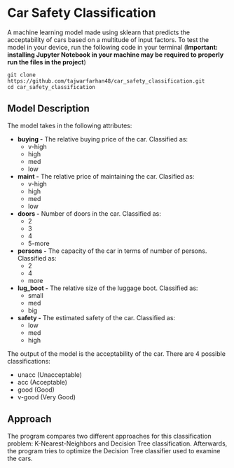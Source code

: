 # Car Safety Classification

A machine learning model made using sklearn that predicts the acceptability of cars based on a multitude of input factors. To test the model in your device, run the following code in your terminal (**Important: installing Jupyter Notebook in your machine may be required to properly run the files in the project**)

```
git clone https://github.com/tajwarfarhan48/car_safety_classification.git
cd car_safety_classification
```

## Model Description

The model takes in the following attributes:
- **buying -** The relative buying price of the car. Classified as:
  - v-high 
  - high 
  - med
  - low
- **maint -** The relative price of maintaining the car. Clasified as:
    - v-high 
    - high
    - med
    - low
- **doors -** Number of doors in the car. Classified as: 
  - 2
  - 3
  - 4
  - 5-more
- **persons -** The capacity of the car in terms of number of persons. Classified as:
  - 2
  - 4
  - more
- **lug_boot -** The relative size of the luggage boot. Classified as:
  - small
  - med
  - big
- **safety -** The estimated safety of the car. Classified as:
  - low
  - med
  - high

The output of the model is the acceptability of the car. There are 4 possible classifications:
- unacc (Unacceptable)
- acc (Acceptable)
- good (Good)
- v-good (Very Good)

## Approach

The program compares two different approaches for this classification problem: K-Nearest-Neighbors and Decision Tree classification. Afterwards, the program tries to optimize the Decision Tree classifier used to examine the cars.
